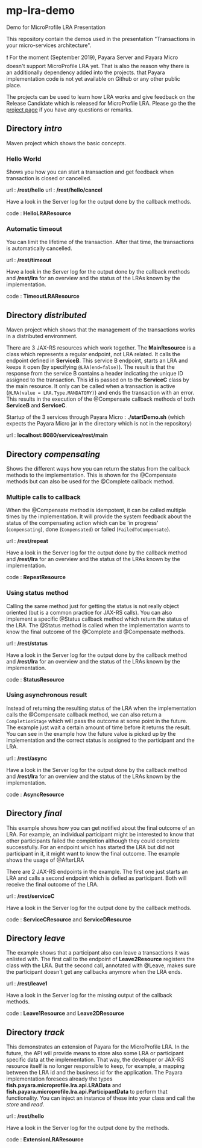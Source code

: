 # mp-lra-demo
Demo for MicroProfile LRA Presentation

This repository contain the demos used in the presentation "Transactions in your micro-services architecture".

:heavy_exclamation_mark: For the moment (September 2019), Payara Server and Payara Micro doesn't support MicroProfile LRA yet. That is also the reason why there is an additionally dependency added into the projects. that Payara implementation code is not yet available on Github or any other public place.

The projects can be used to learn how LRA works and give feedback on the Release Candidate which is released for MicroProfile LRA. Please go the the [project page](https://github.com/eclipse/microprofile-lra) if you have any questions or remarks.

## Directory _intro_

Maven project which shows the basic concepts.

### Hello World

Shows you how you can start a transaction and get feedback when transaction is closed or cancelled.

url : **/rest/hello**
url : **/rest/hello/cancel**

Have a look in the Server log for the output done by the callback methods.

code : **HelloLRAResource**

### Automatic timeout

You can limit the lifetime of the transaction. After that time, the transactions is automatically cancelled.

url : **/rest/timeout**

Have a look in the Server log for the output done by the callback methods and **/rest/lra** for an overview and the status of the LRAs known by the implementation.

code : **TimeoutLRAResource**

## Directory _distributed_

Maven project which shows that the management of the transactions works in a distributed environment.

There are 3 JAX-RS resources which work together. The **MainResource** is a class which represents a regular endpoint, not LRA related. It calls the endpoint defined in **ServiceB**. This service B endpoint, starts an LRA and keeps it open (by specifying `@LRA(end=false)`). The result is that the response from the service B contains a header indicating the unique ID assigned to the transaction. This id is passed on to the **ServiceC** class by the main resource. It only can be called when a transaction is active (`@LRA(value = LRA.Type.MANDATORY)`) and ends the transaction with an error. This results in the execution of the @Compensate callback methods of both **ServiceB** and **ServiceC**.

Startup of the 3 services through Payara Micro : **./startDemo.sh** (which expects the Payara Micro jar in the directory which is not in the repository)

url : **localhost:8080/servicea/rest/main**

## Directory _compensating_

Shows the different ways how you can return the status from the callback methods to the implementation. This is shown for the @Compensate methods but can also be used for the @Complete callback method.

### Multiple calls to callback

When the @Compensate method is idempotent, it can be called multiple times by the implementation. It will provide the system feedback about the status of the compensating action which can be 'in progress' (`compensating`), done (`Compensated`) or failed (`FailedToCompensate`).

url : **/rest/repeat**

Have a look in the Server log for the output done by the callback method and **/rest/lra** for an overview and the status of the LRAs known by the implementation.

code : **RepeatResource**

### Using status method

Calling the same method just for getting the status is not really object oriented (but is a common practice for JAX-RS calls). You can also implement a specific @Status callback method which return the status of the LRA. The @Status method is called when the implementation wants to know the final outcome of the @Complete and @Compensate methods.

url : **/rest/status**

Have a look in the Server log for the output done by the callback method and **/rest/lra** for an overview and the status of the LRAs known by the implementation.

code : **StatusResource**

### Using asynchronous result

Instead of returning the resulting status of the LRA when the implementation calls the @Compensate callback method, we can also return a `CompletionStage` which will pass the outcome at some point in the future.  The example just wait a certain amount of time before it returns the result. You can see in the example how the future value is picked up by the implementation and the correct status is assigned to the participant and the LRA.

url : **/rest/async**

Have a look in the Server log for the output done by the callback method and **/rest/lra** for an overview and the status of the LRAs known by the implementation.

code : **AsyncResource**

## Directory _final_

This example shows how you can get notified about the final outcome of an LRA. For example, an individual participant might be interested to know that other participants failed the completion although they could complete successfully. For an endpoint which has started the LRA but did not participant in it, it might want to know the final outcome. The example shows the usage of @AfterLRA

There are 2 JAX-RS endpoints in the example. The first one just starts an LRA and calls a second endpoint which is defied as participant. Both will receive the final outcome of the LRA.

url : **/rest/serviceC**

Have a look in the Server log for the output done by the callback methods.

code : **ServiceCResource** and **ServiceDResource**

## Directory _leave_

The example shows that a participant also can leave a transactions it was enlisted with. The first call to the endpoint of **Leave2Resource** registers the class with the LRA. But the second call, annotated with @Leave, makes sure the participant doesn't get any callbacks anymore when the LRA ends.

url : **/rest/leave1**

Have a look in the Server log for the missing output of the callback methods.

code : **Leave1Resource** and **Leave2DResource**

## Directory _track_

This demonstrates an extension of Payara for the MicroProfile LRA. In the future, the API will provide means to store also some LRA or participant specific data at the implementation. That way, the developer or JAX-RS resource itself is no longer responsible to keep, for example, a mapping between the LRA id and the business id for the application. The Payara implementation foresees already the types **fish.payara.microprofile.lra.api.LRAData** and **fish.payara.microprofile.lra.api.ParticipantData** to perform that functionality. You can inject an instance of these into your class and call the _store_ and _read_.

url : **/rest/hello**

Have a look in the Server log for the output done by the methods.

code : **ExtensionLRAResource**
